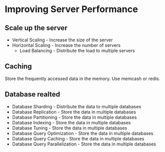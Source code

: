 # Improving Server Performance

## Scale up the server

* Vertical Scaling - Increase the size of the server
* Horizontal Scaling - Increase the number of servers
    * Load Balancing - Distribute the load to multiple servers

## Caching

Store the frequently accessed data in the memory. Use memcash or redis.

## Database realted

* Database Sharding - Distribute the data to multiple databases
* Database Replication - Store the data in multiple databases
* Database Partitioning - Store the data in multiple databases
* Database Indexing - Store the data in multiple databases
* Database Tuning - Store the data in multiple databases
* Database Query Optimization - Store the data in multiple databases
* Database Query Caching - Store the data in multiple databases
* Database Query Parallelization - Store the data in multiple databases
